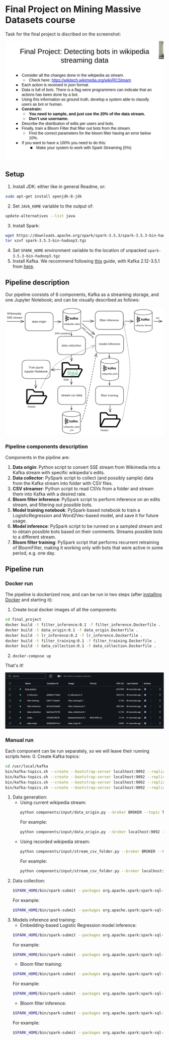 # Final Project on Mining Massive Datasets course

Task for the final project is discribed on the screenshot:

![Task description](./assets/task.jpg)

## Setup
1. Install JDK: either like in general Readme, or:
```bash
sudo apt-get install openjdk-8-jdk
```
2. Set `JAVA_HOME` variable to the output of:
```bash
update-alternatives --list java
```
3. Install Spark:
```bash
wget https://downloads.apache.org/spark/spark-3.5.3/spark-3.5.3-bin-hadoop3.tgz
tar xzvf spark-3.5.3-bin-hadoop3.tgz
```
4. Set `SPARK_HOME` environment variable to the location of unpacked `spark-3.5.3-bin-hadoop3.tgz`
5. Install Kafka. We recommend following [this](https://www.linuxtechi.com/how-to-install-apache-kafka-on-ubuntu/) guide, with Kafka 2.12-3.5.1 from [here](https://archive.apache.org/dist/kafka/3.5.1/kafka_2.12-3.5.1.tgz).

## Pipeline description

Our pipeline consists of 6 components, Kafka as a streaming storage, and one Jupyter Notebook; and can be visually described as follows:

![Pipiline description](./assets/project_scheme.png)

### Pipeline components description

Components in the pipiline are:
1. **Data origin**: Python script to convert SSE stream from Wikimedia into a Kafka stream with specific wikipedia's edits.
2. **Data collector**: PySpark script to collect (and possibly sample) data from the Kafka stream into folder with CSV files.
3. **CSV streamer**: Python script to read CSVs from a folder and stream them into Kafka with a desired rate.
4. **Bloom filter inference**: PySpark script to perform inference on an edits stream, and filtering out possible bots.
5. **Model training notebook**: PySpark-based notebook to train a LogisticRegression and Word2Vec-based model, and save it for future usage.
6. **Model inference**: PySpark script to be runned on a sampled stream and to obtain possible bots based on their comments. Streams possible bots to a different stream.
7. **Bloom filter training**: PySpark script that performs recurrent retraining of BloomFilter, making it working only with bots that were active in some period, e.g. one day.

## Pipeline run

### Docker run

The pipeline is dockerized now, and can be run in two steps (after [installing Docker](https://www.docker.com/get-started/) and starting it):
1. Create local docker images of all the components:
```bash
cd final_project
docker build -t filter_inference:0.1 -f filter_inference.Dockerfile .
docker build -t data_origin:0.1 -f data_origin.Dockerfile .
docker build -t lr_inference:0.2 -f lr_inference.Dockerfile .
docker build -t filter_training:0.1 -f filter_training.Dockerfile .
docker build -t data_collection:0.1 -f data_collection.Dockerfile .

```
2. `docker-compose up`

That's it!

![](./assets/docker-compose-ok.jpg)

### Manual run

Each component can be run separately, so we will leave their running scripts here:
0. Create Kafka topics:
```bash
cd /usr/local/kafka
bin/kafka-topics.sh --create --bootstrap-server localhost:9092 --replication-factor 1 --partitions 1 --topic wikipedia_data
bin/kafka-topics.sh --create --bootstrap-server localhost:9092 --replication-factor 1 --partitions 1 --topic wikipedia_data_csv
bin/kafka-topics.sh --create --bootstrap-server localhost:9092 --replication-factor 1 --partitions 1 --topic wikipedia_bots
bin/kafka-topics.sh --create --bootstrap-server localhost:9092 --replication-factor 1 --partitions 1 --topic wikipedia_filtered
```
1. Data generation:
    - Using current wikipedia stream:
        ```bash
        python components/input/data_origin.py --broker BROKER --topic TOPIC [--server_name SERVER_NAME] [--action_type ACTION_TYPE] [--verbose]
        ```
        For example:
        ```bash
        python components/input/data_origin.py --broker localhost:9092 --topic wikipedia_data --server_name en.wikipedia.org --action_type edit --verbose
        ```
    - Using recorded wikipedia stream:
        ```bash
        python components/input/stream_csv_folder.py --broker BROKER --topic TOPIC --input_folder INPUT_FOLDER [--distribution_scale DISTRIBUTION_SCALE] [--verbose]
        ```
        For example:
        ```bash
        python components/input/stream_csv_folder.py --broker localhost:9092 --topic wikipedia_data_csv --input_folder ./data/train/ --distribution_scale 10. --verbose
        ```
2. Data collection:
    ```bash
    $SPARK_HOME/bin/spark-submit --packages org.apache.spark:spark-sql-kafka-0-10_2.12:3.5.1 --driver-memory DRIVER_MEMORY components/data_collection/data_collection.py --broker BROKER --topic TOPIC [--sampling_freq SAMPLING_FREQ] [--dest_folder DEST_FOLDER]
    ```
    For example:
    ```bash
    $SPARK_HOME/bin/spark-submit --packages org.apache.spark:spark-sql-kafka-0-10_2.12:3.5.1 --driver-memory 2G components/data_collection/data_collection.py --broker localhost:9092 --topic wikipedia_data --sampling_freq 0.3 --dest_folder ./data/train/
    ```
3. Models inference and training:
    - Embedding-based Logistic Regression model inference:
    ```bash
    $SPARK_HOME/bin/spark-submit --packages org.apache.spark:spark-sql-kafka-0-10_2.12:3.5.1,com.johnsnowlabs.nlp:spark-nlp_2.12:5.5.1 --driver-memory DRIVER_MEMORY components/inference/lr_inference.py --broker BROKER --topic_in TOPIC_IN --topic_out TOPIC_OUT --model_path MODEL_PATH [--sampling_freq SAMPLING_FREQ]
    ```
    For example:
    ```bash
    $SPARK_HOME/bin/spark-submit --packages org.apache.spark:spark-sql-kafka-0-10_2.12:3.5.1,com.johnsnowlabs.nlp:spark-nlp_2.12:5.5.1 --driver-memory 10G components/inference/lr_inference.py --broker localhost:9092 --topic_in wikipedia_data --topic_out wikipedia_bots --model_path ./data/logreg/
    ```
    - Bloom filter training:
    ```bash
    $SPARK_HOME/bin/spark-submit --packages org.apache.spark:spark-sql-kafka-0-10_2.12:3.5.1 --driver-memory DRIVER_MEMORY components/inference/filter_training.py --broker BROKER --topic TOPIC --filter_path FILTER_PATH [--train_period TRAIN_PERIOD] [--forget_period FORGET_PERIOD]
    ```
    For example:
    ```bash
    $SPARK_HOME/bin/spark-submit --packages org.apache.spark:spark-sql-kafka-0-10_2.12:3.5.1 --driver-memory 4G components/inference/filter_training.py --broker localhost:9092 --topic wikipedia_bots --filter_path ./data/filter --train_period 30 --forget_period 60
    ```
    - Bloom filter inference:
    ```bash
    $SPARK_HOME/bin/spark-submit --packages org.apache.spark:spark-sql-kafka-0-10_2.12:3.5.1 --driver-memory DRIVER_MEMORY components/inference/filter_inference.py --broker BROKER --topic_in TOPIC_IN --topic_out TOPIC_OUT --filter_path FILTER_PATH [--filter_reload_period FILTER_RELOAD_PERIOD]
    ```
    For example:
    ```bash
    $SPARK_HOME/bin/spark-submit --packages org.apache.spark:spark-sql-kafka-0-10_2.12:3.5.1 --driver-memory 4G components/inference/filter_inference.py --broker localhost:9092 --topic_in wikipedia_data --topic_out wikipedia_filtered --filter_path ./data/filter --filter_reload_period 30
    ```
